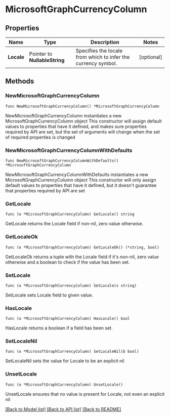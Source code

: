 # MicrosoftGraphCurrencyColumn

## Properties

Name | Type | Description | Notes
------------ | ------------- | ------------- | -------------
**Locale** | Pointer to **NullableString** | Specifies the locale from which to infer the currency symbol. | [optional] 

## Methods

### NewMicrosoftGraphCurrencyColumn

`func NewMicrosoftGraphCurrencyColumn() *MicrosoftGraphCurrencyColumn`

NewMicrosoftGraphCurrencyColumn instantiates a new MicrosoftGraphCurrencyColumn object
This constructor will assign default values to properties that have it defined,
and makes sure properties required by API are set, but the set of arguments
will change when the set of required properties is changed

### NewMicrosoftGraphCurrencyColumnWithDefaults

`func NewMicrosoftGraphCurrencyColumnWithDefaults() *MicrosoftGraphCurrencyColumn`

NewMicrosoftGraphCurrencyColumnWithDefaults instantiates a new MicrosoftGraphCurrencyColumn object
This constructor will only assign default values to properties that have it defined,
but it doesn't guarantee that properties required by API are set

### GetLocale

`func (o *MicrosoftGraphCurrencyColumn) GetLocale() string`

GetLocale returns the Locale field if non-nil, zero value otherwise.

### GetLocaleOk

`func (o *MicrosoftGraphCurrencyColumn) GetLocaleOk() (*string, bool)`

GetLocaleOk returns a tuple with the Locale field if it's non-nil, zero value otherwise
and a boolean to check if the value has been set.

### SetLocale

`func (o *MicrosoftGraphCurrencyColumn) SetLocale(v string)`

SetLocale sets Locale field to given value.

### HasLocale

`func (o *MicrosoftGraphCurrencyColumn) HasLocale() bool`

HasLocale returns a boolean if a field has been set.

### SetLocaleNil

`func (o *MicrosoftGraphCurrencyColumn) SetLocaleNil(b bool)`

 SetLocaleNil sets the value for Locale to be an explicit nil

### UnsetLocale
`func (o *MicrosoftGraphCurrencyColumn) UnsetLocale()`

UnsetLocale ensures that no value is present for Locale, not even an explicit nil

[[Back to Model list]](../README.md#documentation-for-models) [[Back to API list]](../README.md#documentation-for-api-endpoints) [[Back to README]](../README.md)


